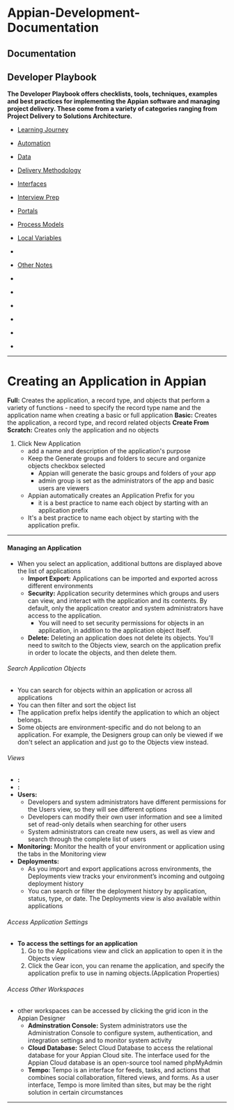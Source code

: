 # Appian-Development-Documentation

## Documentation
## Developer Playbook 
**The Developer Playbook offers checklists, tools, techniques, examples and best practices for implementing the Appian software and managing project delivery. These come from a variety of categories ranging from Project Delivery to Solutions Architecture.**
- [Learning Journey](https://docs.appian.com/suite/help/23.3/learner_journey.html)
- [Automation](./Notes/Automation/Automation.md)
- [Data](./Notes/Data/README.md)
- [Delivery Methodology](./Notes/DeliveryMethodology/README.md)
- [Interfaces](./Notes/Interfaces/README.md)
- [Interview Prep](./Notes/InterviewPrep/README.md)
- [Portals](./Notes/Portals/README.md)
- [Process Models](./Notes/ProcessModels/README.md)
- [Local Variables](./Notes/Interfaces/LocalVariables.md)
- []()
- [Other Notes](./Notes/Notes/README.md)

- []()
- []()
- []()
- []()
- []()
- []()

______________________________________________________


# Creating an Application in Appian
**Full:** Creates the application, a record type, and objects that perform a variety of functions
    - need to specify the record type name and the application name when creating a basic or full application
**Basic:** Creates the application, a record type, and record related objects
**Create From Scratch:** Creates only the application and no objects

1. Click New Application
    - add a name and description of the application's purpose
    - Keep the Generate groups and folders to secure and organize objects checkbox selected
        - Appian will generate the basic groups and folders of your app
        - admin group is set as the administrators of the app and basic users are viewers
    - Appian automatically creates an Application Prefix for you
        - it is a best practice to name each object by starting with an application prefix
    - It's a best practice to name each object by starting with the application prefix. 
_______________________
#### Managing an Application
- When you select an application, additional buttons are displayed above the list of applications
    - **Import Export:** Applications can be imported and exported across different environments
    - **Security:** Application security determines which groups and users can view, and interact with the application and its contents. By default, only the application creator and system administrators have access to the application. 
        - You will need to set security permissions for objects in an application, in addition to the application object itself. 
    - **Delete:** Deleting an application does not delete its objects. You'll need to switch to the Objects view, search on the application prefix in order to locate the objects, and then delete them.

###### Search Application Objects
- You can search for objects within an application or across all applications
- You can then filter and sort the object list
- The application prefix helps identify the application to which an object belongs.
- Some objects are environment-specific and do not belong to an application. For example, the Designers group can only be viewed if we don't select an application and just go to the Objects view instead.

###### Views
- **:**
- **:**
- **Users:**
    - Developers and system administrators have different permissions for the Users view, so they will see different options
    - Developers can modify their own user information and see a limited set of read-only details when searching for other users
    - System administrators can create new users, as well as view and search through the complete list of users
- **Monitoring:** Monitor the health of your environment or application using the tabs in the Monitoring view
- **Deployments:** 
    - As you import and export applications across environments, the Deployments view tracks your environment’s incoming and outgoing deployment history
    - You can search or filter the deployment history by application, status, type, or date. The Deployments view is also available within applications

###### Access Application Settings
- **To access the settings for an application**
    1. Go to the Applications view and click an application to open it in the Objects view
    2. Click the Gear icon, you can rename the application, and specify the application prefix to use in naming objects.(Application Properties)

###### Access Other Workspaces
- other workspaces can be accessed by clicking the grid icon in the Appian Designer
    - **Adminstration Console:** System administrators use the Administration Console to configure system, authentication, and integration settings and to monitor system activity
    - **Cloud Database:** Select Cloud Database to access the relational database for your Appian Cloud site. The interface used for the Appian Cloud database is an open-source tool named phpMyAdmin
    - **Tempo:** Tempo is an interface for feeds, tasks, and actions that combines social collaboration, filtered views, and forms. As a user interface, Tempo is more limited than sites, but may be the right solution in certain circumstances

_________________